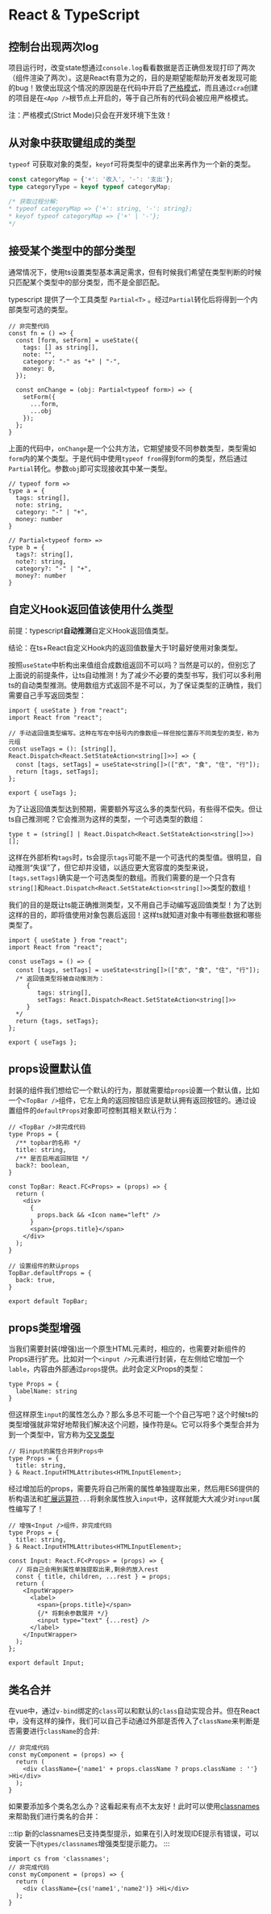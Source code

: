 # React & TypeScript

## 控制台出现两次log

项目运行时，改变state想通过`console.log`看看数据是否正确但发现打印了两次（组件渲染了两次）。这是React有意为之的，目的是期望能帮助开发者发现可能的bug！致使出现这个情况的原因是在代码中开启了[严格模式](https://zh-hans.reactjs.org/docs/strict-mode.html#detecting-unexpected-side-effects)，而且通过`cra`创建的项目是在`<App />`根节点上开启的，等于自己所有的代码会被应用严格模式。

注：严格模式(Strict Mode)只会在开发环境下生效！

## 从对象中获取键组成的类型

`typeof` 可获取对象的类型，`keyof`可将类型中的键拿出来再作为一个新的类型。

```ts
const categoryMap = {'+': '收入', '-': '支出'};
type categoryType = keyof typeof categoryMap;

/* 获取过程分解:
* typeof categoryMap => {'+': string, '-': string}; 
* keyof typeof categoryMap => {'+' | '-'};
*/

```

## 接受某个类型中的部分类型

通常情况下，使用ts设置类型基本满足需求，但有时候我们希望在类型判断的时候只匹配某个类型中的部分类型，而不是全部匹配。

typescript 提供了一个工具类型 `Partial<T>` 。经过`Partial`转化后将得到一个内部类型可选的类型。

```tsx
// 非完整代码
const fn = () => {
  const [form, setForm] = useState({
    tags: [] as string[],
    note: "",
    category: "-" as "+" | "-",
    money: 0,
  });

  const onChange = (obj: Partial<typeof form>) => {
    setForm({
      ...form,
      ...obj
    });
  };
}
```

上面的代码中，`onChange`是一个公共方法，它期望接受不同参数类型，类型需如`form`内的某个类型。于是代码中使用`typeof from`得到form的类型，然后通过`Partial`转化。参数`obj`即可实现接收其中某一类型。

```tsx
// typeof form => 
type a = {
  tags: string[],
  note: string,
  category: "-" | "+",
  money: number
}

// Partial<typeof form> =>
type b = {
  tags?: string[],
  note?: string,
  category?: "-" | "+",
  money?: number
}
```

## 自定义Hook返回值该使用什么类型

前提：typescript**自动推测**自定义Hook返回值类型。

结论：在ts+React自定义Hook内的返回值数量大于1时最好使用对象类型。

按照`useState`中析构出来值组合成数组返回不可以吗？当然是可以的，但别忘了上面说的前提条件，让ts自动推测！为了减少不必要的类型书写，我们可以多利用ts的自动类型推测。使用数组方式返回不是不可以，为了保证类型的正确性，我们需要自己手写返回类型：

```tsx {5}
import { useState } from "react";
import React from "react";

// 手动返回值类型编写。这种在写在中括号内的像数组一样但按位置存不同类型的类型，称为元组
const useTags = (): [string[], React.Dispatch<React.SetStateAction<string[]>>] => {
  const [tags, setTags] = useState<string[]>(["衣", "食", "住", "行"]);
  return [tags, setTags];
};

export { useTags };
```

为了让返回值类型达到预期，需要额外写这么多的类型代码，有些得不偿失。但让ts自己推测呢？它会推测为这样的类型，一个可选类型的数组：

```tsx
type t = (string[] | React.Dispatch<React.SetStateAction<string[]>>)[];
```

这样在外部析构`tags`时，ts会提示`tags`可能不是一个可迭代的类型值。很明显，自动推测“失误”了，但它却并没错，以适应更大宽容度的类型来说，`[tags,setTags]`确实是一个可选类型的数组。而我们需要的是一个只含有`string[]`和`React.Dispatch<React.SetStateAction<string[]>>`类型的数组！

我们的目的是既让ts能正确推测类型，又不用自己手动编写返回值类型！为了达到这样的目的，即将值使用对象包裹后返回！这样ts就知道对象中有哪些数据和哪些类型了。

```tsx {6-11}
import { useState } from "react";
import React from "react";

const useTags = () => {
  const [tags, setTags] = useState<string[]>(["衣", "食", "住", "行"]);
  /* 返回值类型将被自动推测为： 
     {
        tags: string[], 
        setTags: React.Dispatch<React.SetStateAction<string[]>>
     } 
  */
  return {tags, setTags};
};

export { useTags };
```

## props设置默认值

封装的组件我们想给它一个默认的行为，那就需要给`props`设置一个默认值，比如一个`<TopBar />`组件，它左上角的返回按钮应该是默认拥有返回按钮的。通过设置组件的`defaultProps`对象即可控制其相关默认行为：

```tsx {21-23}
// <TopBar />非完成代码
type Props = {
  /** topbar的名称 */
  title: string,
  /** 是否启用返回按钮 */
  back?: boolean,
}

const TopBar: React.FC<Props> = (props) => {
  return (
    <div>
      {
        props.back && <Icon name="left" />
      }
      <span>{props.title}</span>
    </div>
  );
}

// 设置组件的默认props
TopBar.defaultProps = {
  back: true,
}

export default TopBar;
```

## props类型增强

当我们需要封装(增强)出一个原生HTML元素时，相应的，也需要对新组件的Props进行扩充。比如对一个`<input />`元素进行封装，在左侧给它增加一个`lable`，内容由外部通过`props`提供。此时会定义Props的类型：

```tsx
type Props = {
  labelName: string
}
```

但这样原生`input`的属性怎么办？那么多总不可能一个个自己写吧？这个时候ts的类型增强就非常好地帮我们解决这个问题，操作符是`&`。它可以将多个类型合并为到一个类型中，官方称为[交叉类型](https://www.tslang.cn/docs/handbook/advanced-types.html)

```tsx
// 将input的属性合并到Props中
type Props = {
  title: string,
} & React.InputHTMLAttributes<HTMLInputElement>;
```

经过增加后的props，需要先将自己所需的属性单独提取出来，然后用ES6提供的析构语法和[扩展运算符](https://es6.ruanyifeng.com/#docs/object#%E6%89%A9%E5%B1%95%E8%BF%90%E7%AE%97%E7%AC%A6)`...`将剩余属性放入`input`中，这样就能大大减少对`input`属性编写了！

```tsx {8,14}
// 增强<Input />组件，非完成代码
type Props = {
  title: string,
} & React.InputHTMLAttributes<HTMLInputElement>;

const Input: React.FC<Props> = (props) => {
  // 将自己会用到属性单独提取出来,剩余的放入rest
  const { title, children, ...rest } = props;
  return (
    <InputWrapper>
      <label>
        <span>{props.title}</span>
        {/* 将剩余参数展开 */}
        <input type="text" {...rest} />
      </label>
    </InputWrapper>
  );
};

export default Input;
```

## 类名合并

在vue中，通过`v-bind`绑定的`class`可以和默认的`class`自动实现合并。但在React中，没有这样的操作，我们可以自己手动通过外部是否传入了`className`来判断是否需要进行`className`的合并:

```tsx
// 非完成代码
const myComponent = (props) => {
  return (
    <div className={'name1' + props.className ? props.className : ''} >Hi</div>
  );
}
```

如果要添加多个类名怎么办？这看起来有点不太友好！此时可以使用[classnames](https://www.npmjs.com/package/classnames)来帮助我们进行类名的合并：

:::tip
新的classnames已支持类型提示，如果在引入时发现IDE提示有错误，可以安装一下`@types/classnames`增强类型提示能力。
:::

```tsx
import cs from 'classnames';
// 非完成代码
const myComponent = (props) => {
  return (
    <div className={cs('name1','name2')} >Hi</div>
  );
}
```
